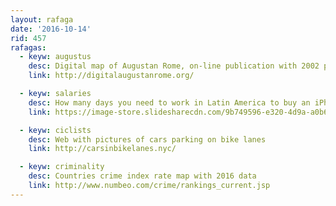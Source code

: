 ```yaml
---
layout: rafaga
date: '2016-10-14'
rid: 457
rafagas:
  - keyw: augustus
    desc: Digital map of Augustan Rome, on-line publication with 2002 paper maps
    link: http://digitalaugustanrome.org/

  - keyw: salaries
    desc: How many days you need to work in Latin America to buy an iPhone 7
    link: https://image-store.slidesharecdn.com/9b749596-e320-4d9a-a0b6-1e440ee8aedf-original.jpeg

  - keyw: ciclists
    desc: Web with pictures of cars parking on bike lanes
    link: http://carsinbikelanes.nyc/

  - keyw: criminality
    desc: Countries crime index rate map with 2016 data
    link: http://www.numbeo.com/crime/rankings_current.jsp
---
```


